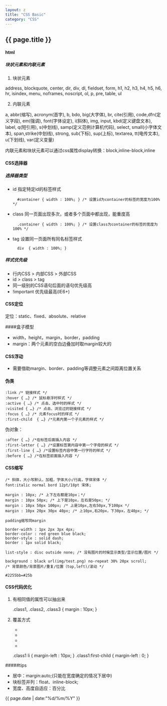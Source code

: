 ```yaml
---
layout: z
title: "CSS Basic"
category: "CSS"
---
```


## {{ page.title }}


#### html

##### 块状元素和内联元素
1. 块状元素


address,
blockquote,
center, 
dir, 
div,
dl,
fieldset,
form,
h1, 
h2,
h3,
h4,
h5,
h6,
hr, 
isindex, 
menu,
noframes,
noscript,
ol,
p,
pre,
table,
ul


2. 内联元素


a, 
abbr(缩写),
acronym(首字),
b,
bdo,
big(大字体),
br,
cite(引用),
code,dfn(定义字段),
em(强调),
font(字体设定),
i(斜体),
img,
input,
kbd(定义键盘文本),
label,
q(短引用),
s(中划线),
samp(定义范例计算机代码),
select,
small(小字体文本),
span,strike(中划线),
strong, 
sub(下标),
sup(上标),
textarea,
tt(电传文本),
u(下划线),
var(定义变量)

内联元素和块状元素可以通过css属性display转换：block,inline-block,inline


#### CSS选择器

##### 选择器类型



- id 指定特定id的标签样式


        #container { width : 100%; } /* 设置id为container的标签的宽度为100% */
    


- class 同一页面出现多次，或者多个页面中都出现，能重度高


        .container { width : 100%; } /* 设置class为container的标签的宽度为100% */
    


- tag 设置同一页面所有同名标签样式


        div  { width : 100%; }
    

##### 样式优先级


- 行内CSS > 内部CSS > 外部CSS
- id > class > tag
- 同一级别的CSS语句后面的语句优先级高
- !important 优先级最高(IE6+)


####  CSS定位


定位：static、fixed、absolute、relative


####盒子模型


- width，height，margin，border，padding
- margin：两个元素的空白边叠加时取margin较大的


#### CSS浮动
- 需要借助margin、border、padding等调整元素之间距离位置关系



#### 伪类

    :link /* 链接样式 */
    :hover { …} /* 鼠标悬浮时样式 */
    :active { …} /* 点击、选中时的样式 */
    :visited { …} /* 点击、浏览过的链接样式 */
    :focus { …} /* 元素focus时的样式 */
    :first-child  { …} /*元素内第一个子元素的样式 */
    
伪对象：

    :after { …} /*在标签后面插入内容 */
    :first-letter { …} /*设置标签第内容中第一个字母的样式 */
    :first-line { …} /*设置标签内容中第一行字符的样式 */
    :before { …} /*在标签前面插入内容 */


#### CSS缩写

    /* 斜体，大小写默认，加粗，字体大小/行高，字体宋体 */
    font:italic normal bord 12pt/18pt 宋体;

    margin : 10px; /* 上下左右都是10px；*/
    margin : 10px 50px; /* 上下是10px，左右是50px; */
    margin : 10px 50px 100px; /* 上是10px,左右50px,下100px */
    margin : 10px 20px 30px 40px; /* 上10px,右20px，下30px，左40px; */

    padding缩写同margin

    border-width : 1px 2px 3px 4px;
    border-color : red green blue black;
    border-style : solid dash;
    border : 1px solid black;

    list-style : disc outside none; /* 没有图片的时候显示类型/显示位置/图片 */
    
    background : black url(img/test.png) no-repeat 30% 20px scroll;
    /* 背景颜色/背景图片/重复/位置（top,left)/滚动 */

    #2255bb=#25b


#### CSS代码优化

1. 有相同值的属性可以抽出来



    .class1,
    .class2,
    .class3 {
        margin : 10px;
    }


2. 覆盖方式



    <div class=“class1”>
     <ul>
     <li></li>
     <li></li>
     <li></li>
     <li></li>
     </ul>
    </div>

    .class1 li { margin-left : 10px; }
    .class1:first-child \{ margin-left : 0; }



#####tips


- 居中：margin:auto;(只能在宽度确定的情况下居中)
- 块标签并列：float、inline-block;
- 宽度、高度自适应：百分比


{{ page.date | date:"%d/%m/%Y" }}
